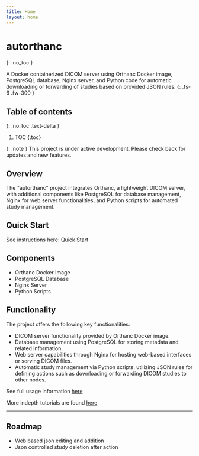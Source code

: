 ```yaml
---
title: Home
layout: home
---
```


# autorthanc
{: .no_toc }

A Docker containerized DICOM server using Orthanc Docker image, PostgreSQL database, Nginx server, and Python code for automatic downloading or forwarding of studies based on provided JSON rules.
{: .fs-6 .fw-300 }

## Table of contents
{: .no_toc .text-delta }

1. TOC
{:toc}


{: .note }
This project is under active development. Please check back for updates and new features. 

## Overview

The "autorthanc" project integrates Orthanc, a lightweight DICOM server, with additional components like PostgreSQL for database management, Nginx for web server functionalities, and Python scripts for automated study management.
    
## Quick Start

See instructions here: [Quick Start](/autorthanc/quickstart/)

## Components

- Orthanc Docker Image
- PostgreSQL Database
- Nginx Server
- Python Scripts

    
## Functionality

The project offers the following key functionalities:

- DICOM server functionality provided by Orthanc Docker image.
- Database management using PostgreSQL for storing metadata and related information.
- Web server capabilities through Nginx for hosting web-based interfaces or serving DICOM files.
- Automatic study management via Python scripts, utilizing JSON rules for defining actions such as downloading or forwarding DICOM studies to other nodes.
  

See full usage information [here](/autorthanc/usage/)

More indepth tutorials are found [here](/autorthanc/tutorial/)

----

## Roadmap

- Web based json editing and addition
- Json controlled study deletion after action
